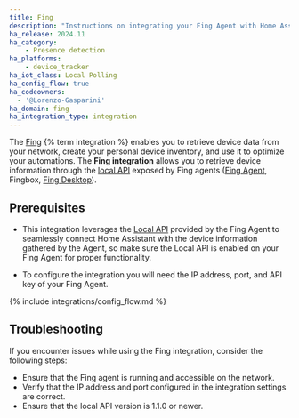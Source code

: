 ```yaml
---
title: Fing
description: "Instructions on integrating your Fing Agent with Home Assistant"
ha_release: 2024.11
ha_category: 
    - Presence detection
ha_platforms:
    - device_tracker
ha_iot_class: Local Polling
ha_config_flow: true
ha_codeowners:
  - '@Lorenzo-Gasparini'
ha_domain: fing
ha_integration_type: integration
---
```


The [Fing](https://www.fing.com/) {% term integration %} enables you to retrieve device data from your network, create your personal device inventory, and use it to optimize your automations. The **Fing integration** allows you to retrieve device information through the [local API](https://www.fing.com/developers/local-api/) exposed by Fing agents ([Fing Agent](https://www.fing.com/fing-agent/), Fingbox, [Fing Desktop](https://www.fing.com/fing-desktop/)). 

## Prerequisites

- This integration leverages the [Local API](https://www.fing.com/developers/local-api/) provided by the Fing Agent to seamlessly connect Home Assistant with the device information gathered by the Agent, so make sure the Local API is enabled on your Fing Agent for proper functionality.

- To configure the integration you will need the IP address, port, and API key of your Fing Agent.

{% include integrations/config_flow.md %}

## Troubleshooting

If you encounter issues while using the Fing integration, consider the following steps:

- Ensure that the Fing agent is running and accessible on the network.
- Verify that the IP address and port configured in the integration settings are correct.
- Ensure that the local API version is 1.1.0 or newer.
